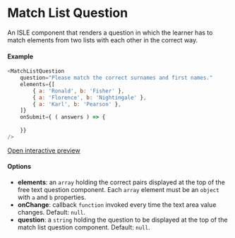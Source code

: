 # Match List Question

An ISLE component that renders a question in which the learner has to match elements from two lists with each other in the correct way.

#### Example

``` javascript
<MatchListQuestion
    question="Please match the correct surnames and first names."
    elements={[
        { a: 'Ronald', b: 'Fisher' },
        { a: 'Florence', b: 'Nightingale' },
        { a: 'Karl', b: 'Pearson' },
    ]}
    onSubmit={ ( answers ) => {
        
    }}
/>
```

[Open interactive preview](https://isle.heinz.cmu.edu/components/match-list-question/)

#### Options

* __elements__: an `array` holding the correct pairs displayed at the top of the free text question component. Each `array` element must be an `object` with `a` and `b` properties.
* __onChange__: callback `function` invoked every time the text area value changes. Default: `null`.
* __question__: a `string` holding the question to be displayed at the top of the match list question component. Default: `null`.
